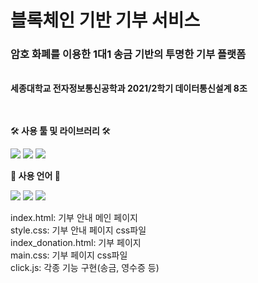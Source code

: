 <h1>블록체인 기반 기부 서비스</h1>
<h3>암호 화폐를 이용한 1대1 송금 기반의 투명한 기부 플랫폼</h3><br>
<strong>세종대학교 전자정보통신공학과 2021/2학기 데이터통신설계 8조</strong><br><br><br>

🛠<strong> 사용 툴 및 라이브러리 </strong>🛠   

<img src="https://img.shields.io/badge/VisualStudioCode-32AAFF?style=flat-square&logo=visualstudiocode&logoColor=white"/> <img src="https://img.shields.io/badge/Ganache-8B4F1D?style=flat-square&logo=ganache&logoColor=CD1039"/> <img src="https://img.shields.io/badge/Web3.js-FF8C0A?style=flat-square&logo=web3.js&logoColor=white"/>


📃<strong> 사용 언어 </strong>📃

<img src="https://img.shields.io/badge/HTML-red?style=flat-square&logo=html5&logoColor=white"/> <img src="https://img.shields.io/badge/CSS-blue?style=flat-square&logo=css3&logoColor=로고색"/> <img src="https://img.shields.io/badge/JAVASCRIPT-yellow?style=flat-square&logo=javascript&logoColor=white"/>




index.html: 기부 안내 메인 페이지<br>
style.css: 기부 안내 페이지 css파일<br>
index_donation.html: 기부 페이지<br>
main.css: 기부 페이지 css파일<br>
click.js: 각종 기능 구현(송금, 영수증 등)<br>

